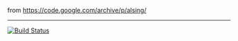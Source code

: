 from https://code.google.com/archive/p/alsing/

----

[![Build Status](https://dev.azure.com/ammrage/EvoLisa/_apis/build/status/AmmRage.EvoLisa?branchName=master)](https://dev.azure.com/ammrage/EvoLisa/_build/latest?definitionId=1&branchName=master)